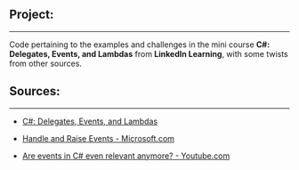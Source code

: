 ## Project:

---

Code pertaining to the examples and challenges in the mini course **C#: Delegates, Events, and Lambdas** from **LinkedIn Learning**, with some twists from other sources.

## Sources:

---

* [C#: Delegates, Events, and Lambdas](https://www.linkedin.com/learning/c-sharp-delegates-events-and-lambdas-14503458?contextUrn=urn%3Ali%3AlyndaLearningPath%3A5a735c55498e9ec2d5060360)

* [Handle and Raise Events - Microsoft.com](https://learn.microsoft.com/en-us/dotnet/standard/events/)
* [Are events in C# even relevant anymore? - Youtube.com](https://www.youtube.com/watch?v=NmmpXcMxCjY)